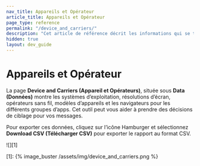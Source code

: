 ```yaml
---
nav_title: Appareils et Opérateur
article_title: Appareils et Opérateur
page_type: reference
permalink: "/device_and_carriers/"
description: "Cet article de référence décrit les informations qui se trouvent sur la page Device and Carriers (Appareil et Opérateurs) du tableau de bord."
hidden: true
layout: dev_guide
---
```


# Appareils et Opérateur

<!--This article is hidden because it has been deprecated for most customers. Confirm with Reporting PM before fully removing.-->

La page **Device and Carriers (Appareil et Opérateurs)**, située sous **Data (Données)** montre les systèmes d’exploitation, résolutions d’écran, opérateurs sans fil, modèles d’appareils et les navigateurs pour les différents groupes d’apps. Cet outil peut vous aider à prendre des décisions de ciblage pour vos messages.

Pour exporter ces données, cliquez sur l’icône Hamburger <i class="fas fa-bars"></i> et sélectionnez **Download CSV (Télécharger CSV)** pour exporter le rapport au format CSV.

![][1]

[1]: {% image_buster /assets/img/device_and_carriers.png %}